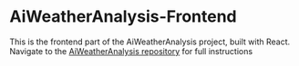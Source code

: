 <h1>AiWeatherAnalysis-Frontend</h1>

This is the frontend part of the AiWeatherAnalysis project, built with React.
Navigate to the [AiWeatherAnalysis repository](https://github.com/nicholass1201/AiWeatherAnalysis) for full instructions
